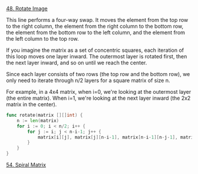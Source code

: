 [48. Rotate Image](http://www.leetcode.com/problems/rotate-image/)

This line performs a four-way swap. It moves the element from the top row to the right column, the element from the right column to the bottom row, the element from the bottom row to the left column, and the element from the left column to the top row.

If you imagine the matrix as a set of concentric squares, each iteration of this loop moves one layer inward. The outermost layer is rotated first, then the next layer inward, and so on until we reach the center.

Since each layer consists of two rows (the top row and the bottom row), we only need to iterate through n/2 layers for a square matrix of size n.

For example, in a 4x4 matrix, when i=0, we're looking at the outermost layer (the entire matrix). When i=1, we're looking at the next layer inward (the 2x2 matrix in the center).


```go
func rotate(matrix [][]int) {
    n := len(matrix)
    for i := 0; i < n/2; i++ {
        for j := i; j < n-i-1; j++ {
            matrix[i][j], matrix[j][n-i-1], matrix[n-i-1][n-j-1], matrix[n-j-1][i] = matrix[n-j-1][i], matrix[i][j], matrix[j][n-i-1], matrix[n-i-1][n-j-1]
        }
    }
}
```

[54. Spiral Matrix](http://www.leetcode.com/problems/spiral-matrix/)

